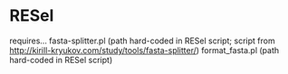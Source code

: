 # RESel

requires...
fasta-splitter.pl (path hard-coded in RESel script; script from http://kirill-kryukov.com/study/tools/fasta-splitter/)
format_fasta.pl (path hard-coded in RESel script)





